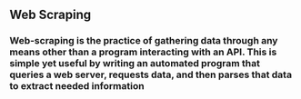 ## Web Scraping
### Web-scraping is the practice of gathering data through any means other than a program interacting with an API. This is simple yet useful by writing an automated program that queries a web server, requests data, and then parses that data to extract needed information
